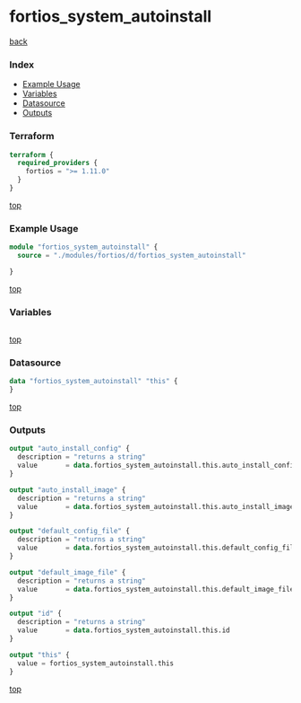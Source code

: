 # fortios_system_autoinstall

[back](../fortios.md)

### Index

- [Example Usage](#example-usage)
- [Variables](#variables)
- [Datasource](#datasource)
- [Outputs](#outputs)

### Terraform

```terraform
terraform {
  required_providers {
    fortios = ">= 1.11.0"
  }
}
```

[top](#index)

### Example Usage

```terraform
module "fortios_system_autoinstall" {
  source = "./modules/fortios/d/fortios_system_autoinstall"

}
```

[top](#index)

### Variables

```terraform
```

[top](#index)

### Datasource

```terraform
data "fortios_system_autoinstall" "this" {
}
```

[top](#index)

### Outputs

```terraform
output "auto_install_config" {
  description = "returns a string"
  value       = data.fortios_system_autoinstall.this.auto_install_config
}

output "auto_install_image" {
  description = "returns a string"
  value       = data.fortios_system_autoinstall.this.auto_install_image
}

output "default_config_file" {
  description = "returns a string"
  value       = data.fortios_system_autoinstall.this.default_config_file
}

output "default_image_file" {
  description = "returns a string"
  value       = data.fortios_system_autoinstall.this.default_image_file
}

output "id" {
  description = "returns a string"
  value       = data.fortios_system_autoinstall.this.id
}

output "this" {
  value = fortios_system_autoinstall.this
}
```

[top](#index)